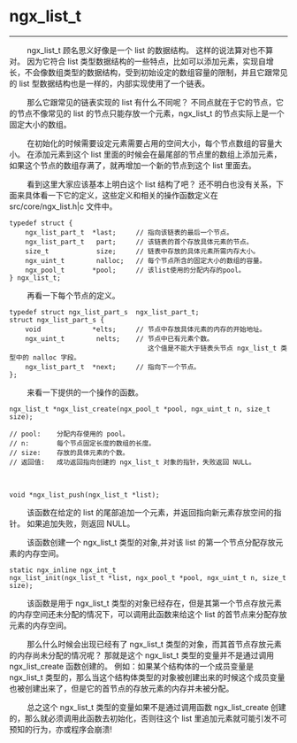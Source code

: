 # ngx_list_t
***

&emsp;&emsp;
ngx_list_t 顾名思义好像是一个 list 的数据结构。
这样的说法算对也不算对。
因为它符合 list 类型数据结构的一些特点，比如可以添加元素，实现自增长，不会像数组类型的数据结构，受到初始设定的数组容量的限制，并且它跟常见的 list 型数据结构也是一样的，内部实现使用了一个链表。

&emsp;&emsp;
那么它跟常见的链表实现的 list 有什么不同呢？
不同点就在于它的节点，它的节点不像常见的 list 的节点只能存放一个元素，ngx_list_t 的节点实际上是一个固定大小的数组。

&emsp;&emsp;
在初始化的时候需要设定元素需要占用的空间大小，每个节点数组的容量大小。
在添加元素到这个 list 里面的时候会在最尾部的节点里的数组上添加元素，如果这个节点的数组存满了，就再增加一个新的节点到这个 list 里面去。

&emsp;&emsp;
看到这里大家应该基本上明白这个 list 结构了吧？
还不明白也没有关系，下面来具体看一下它的定义，这些定义和相关的操作函数定义在 src/core/ngx_list.h|c 文件中。

    typedef struct {
        ngx_list_part_t  *last;     // 指向该链表的最后一个节点。
        ngx_list_part_t   part;     // 该链表的首个存放具体元素的节点。
        size_t            size;     // 链表中存放的具体元素所需内存大小。
        ngx_uint_t        nalloc;   // 每个节点所含的固定大小的数组的容量。
        ngx_pool_t       *pool;     // 该list使用的分配内存的pool。
    } ngx_list_t;

&emsp;&emsp;
再看一下每个节点的定义。

    typedef struct ngx_list_part_s  ngx_list_part_t;
    struct ngx_list_part_s {
        void             *elts;     // 节点中存放具体元素的内存的开始地址。
        ngx_uint_t        nelts;    // 节点中已有元素个数。
                                       这个值是不能大于链表头节点 ngx_list_t 类型中的 nalloc 字段。
        ngx_list_part_t  *next;     // 指向下一个节点。
    };

&emsp;&emsp;
来看一下提供的一个操作的函数。

    ngx_list_t *ngx_list_create(ngx_pool_t *pool, ngx_uint_t n, size_t size);

    // pool:    分配内存使用的 pool。
    // n:       每个节点固定长度的数组的长度。
    // size:    存放的具体元素的个数。
    // 返回值:   成功返回指向创建的 ngx_list_t 对象的指针，失败返回 NULL。

&nbsp;&nbsp;

    void *ngx_list_push(ngx_list_t *list);

&emsp;&emsp;
该函数在给定的 list 的尾部追加一个元素，并返回指向新元素存放空间的指针。
如果追加失败，则返回 NULL。

&emsp;&emsp;
该函数创建一个 ngx_list_t 类型的对象,并对该 list 的第一个节点分配存放元素的内存空间。

    static ngx_inline ngx_int_t
    ngx_list_init(ngx_list_t *list, ngx_pool_t *pool, ngx_uint_t n, size_t size);

&emsp;&emsp;
该函数是用于 ngx_list_t 类型的对象已经存在，但是其第一个节点存放元素的内存空间还未分配的情况下，可以调用此函数来给这个 list 的首节点来分配存放元素的内存空间。

&emsp;&emsp;
那么什么时候会出现已经有了 ngx_list_t 类型的对象，而其首节点存放元素的内存尚未分配的情况呢？
那就是这个 ngx_list_t 类型的变量并不是通过调用 ngx_list_create 函数创建的。
例如：如果某个结构体的一个成员变量是 ngx_list_t 类型的，那么当这个结构体类型的对象被创建出来的时候这个成员变量也被创建出来了，但是它的首节点的存放元素的内存并未被分配。

&emsp;&emsp;
总之这个 ngx_list_t 类型的变量如果不是通过调用函数 ngx_list_create 创建的，那么就必须调用此函数去初始化，否则往这个 list 里追加元素就可能引发不可预知的行为，亦或程序会崩溃!
